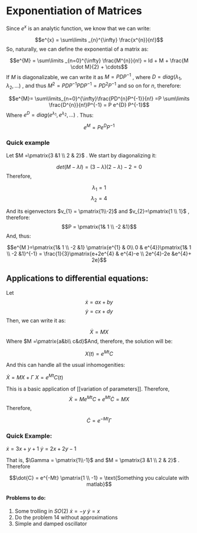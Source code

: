 # Exponentiation of Matrices

Since $e^x$ is an analytic function, we know that we can write:

$$e^{x} = \sum\limits _{n}^{\infty} \frac{x^{n}}{n!}$$
So, naturally, we can define the exponential of a matrix as:

$$e^{M} = \sum\limits _{n=0}^{\infty} \frac{M^{n}}{n!}  = Id + M + \frac{M \cdot M}{2} + \cdots$$
If $M$ is diagonalizable, we can write it as $M = P D P^{-1}$ , where $D = diag(\lambda_{1}, \lambda_{2}, \dots)$ , and thus $M^{2} = PDP^{-1} P D P^{-1} = P D^{2} P^{-1}$ and so on for $n$, therefore:

$$e^{M}= \sum\limits_{n=0}^{\infty}\frac{PD^{n}P^{-1}}{n!} =P \sum\limits \frac{D^{n}}{n!}P^{-1} = P e^{D} P^{-1}$$Where $e^{D} = diag(e^{\lambda_{1}},e^{\lambda_{2}}, \dots)$ . Thus:

$$e^{M} = P e^{D}P^{-1}$$

### Quick example
Let $M =\pmatrix{3 &1 \\ 2 & 2}$ . We start by diagonalizing it:

$$det(M-\lambda I) = (3-\lambda)(2-\lambda) -2 = 0$$
Therefore, 

$$\lambda_{1}= 1$$
$$\lambda_{2}=4$$

And its eigenvectors $v_{1} = \pmatrix{1\\-2}$ and $v_{2}=\pmatrix{1 \\ 1}$ , therefore:
$$P = \pmatrix{1& 1 \\ -2 &1}$$
And, thus:

$$e^{M }=\pmatrix{1& 1 \\ -2 &1} \pmatrix{e^{1} & 0\\ 0 & e^{4}}\pmatrix{1& 1 \\ -2 &1}^{-1} = \frac{1}{3}\pmatrix{e+2e^{4} & e^{4}-e \\ 2e^{4}-2e  &e^{4}+ 2e}$$

## Applications to differential equations:

Let 
$$\dot{x} = a x + b y$$
$$\dot{y} = cx +dy$$
Then, we can write it as:

$$\dot{X} = M X$$
Where $M =\pmatrix{a&b\\ c&d}$And, therefore, the solution will be:

$$X(t) = e^{Mt} C$$

And this can handle all the usual inhomogenities:



$\dot{X} = MX + \Gamma$
$X = e^{Mt} C(t)$


This is a basic application of [[variation of parameters]].
Therefore,
$$\dot{X} = Me^{Mt} C + e^{Mt} \dot{C} = MX$$
Therefore, 

$$\dot{C} = e^{-Mt}\Gamma$$

### Quick Example:

$\dot{x} = 3x + y + 1$
$\dot{y} = 2x +2y -1$

That is, $\Gamma = \pmatrix{1\\-1}$ and $M = \pmatrix{3 &1 \\ 2 & 2}$ . Therefore

$$\dot{C} = e^{-Mt} \pmatrix{1 \\ -1} = \text{Something you calculate with matlab}$$

#### Problems to do:

1) Some trolling in $SO(2)$
	$\dot{x} = -y$
	$\dot{y} = x$
2) Do the problem 14 without approximations
3) Simple and damped oscillator 